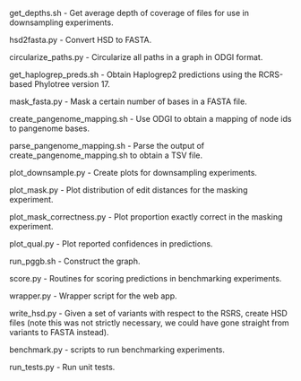 
get_depths.sh - Get average depth of coverage of files for use in downsampling experiments.

hsd2fasta.py - Convert HSD to FASTA.

circularize_paths.py - Circularize all paths in a graph in ODGI format.

get_haplogrep_preds.sh - Obtain Haplogrep2 predictions using the RCRS-based Phylotree version 17.

mask_fasta.py - Mask a certain number of bases in a FASTA file.

create_pangenome_mapping.sh - Use ODGI to obtain a mapping of node ids to pangenome bases.

parse_pangenome_mapping.sh - Parse the output of create_pangenome_mapping.sh to obtain a TSV file.

plot_downsample.py - Create plots for downsampling experiments.

plot_mask.py - Plot distribution of edit distances for the masking experiment.

plot_mask_correctness.py - Plot proportion exactly correct in the masking experiment.

plot_qual.py - Plot reported confidences in predictions.

run_pggb.sh - Construct the graph.

score.py - Routines for scoring predictions in benchmarking experiments.

wrapper.py - Wrapper script for the web app.

write_hsd.py - Given a set of variants with respect to the RSRS, create HSD files (note this was not strictly
               necessary, we could have gone straight from variants to FASTA instead). 

benchmark.py - scripts to run benchmarking experiments.

run_tests.py - Run unit tests.
